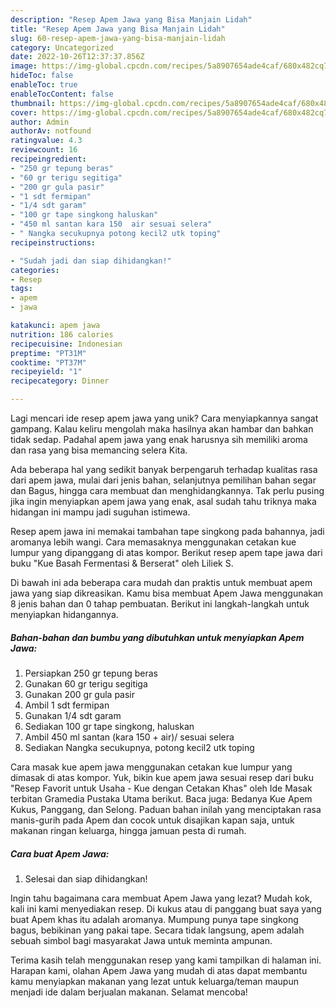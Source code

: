 ```yaml
---
description: "Resep Apem Jawa yang Bisa Manjain Lidah"
title: "Resep Apem Jawa yang Bisa Manjain Lidah"
slug: 60-resep-apem-jawa-yang-bisa-manjain-lidah
category: Uncategorized
date: 2022-10-26T12:37:37.856Z
image: https://img-global.cpcdn.com/recipes/5a8907654ade4caf/680x482cq70/apem-jawa-foto-resep-utama.jpg
hideToc: false
enableToc: true
enableTocContent: false
thumbnail: https://img-global.cpcdn.com/recipes/5a8907654ade4caf/680x482cq70/apem-jawa-foto-resep-utama.jpg
cover: https://img-global.cpcdn.com/recipes/5a8907654ade4caf/680x482cq70/apem-jawa-foto-resep-utama.jpg
author: Admin
authorAv: notfound
ratingvalue: 4.3
reviewcount: 16
recipeingredient:
- "250 gr tepung beras"
- "60 gr terigu segitiga"
- "200 gr gula pasir"
- "1 sdt fermipan"
- "1/4 sdt garam"
- "100 gr tape singkong haluskan"
- "450 ml santan kara 150  air sesuai selera"
- " Nangka secukupnya potong kecil2 utk toping"
recipeinstructions:

- "Sudah jadi dan siap dihidangkan!"
categories:
- Resep
tags:
- apem
- jawa

katakunci: apem jawa 
nutrition: 186 calories
recipecuisine: Indonesian
preptime: "PT31M"
cooktime: "PT37M"
recipeyield: "1"
recipecategory: Dinner

---
```





Lagi mencari ide resep apem jawa yang unik? Cara menyiapkannya sangat gampang. Kalau keliru mengolah maka hasilnya akan hambar dan bahkan tidak sedap. Padahal apem jawa yang enak harusnya sih memiliki aroma dan rasa yang bisa memancing selera Kita.





Ada beberapa hal yang sedikit banyak berpengaruh terhadap kualitas rasa dari apem jawa, mulai dari jenis bahan, selanjutnya pemilihan bahan segar dan Bagus, hingga cara membuat dan menghidangkannya. Tak perlu pusing jika ingin menyiapkan apem jawa yang enak,      asal sudah tahu triknya maka hidangan ini mampu jadi suguhan istimewa.














Resep apem jawa ini memakai tambahan tape singkong pada bahannya, jadi aromanya lebih wangi. Cara memasaknya menggunakan cetakan kue lumpur yang dipanggang di atas kompor. Berikut resep apem tape jawa dari buku &#34;Kue Basah Fermentasi &amp; Berserat&#34; oleh Liliek S.






Di bawah ini ada beberapa cara mudah dan praktis untuk membuat apem jawa yang siap dikreasikan. Kamu bisa membuat Apem Jawa menggunakan 8 jenis bahan dan 0 tahap pembuatan. Berikut ini langkah-langkah untuk menyiapkan hidangannya.

<!--inarticleads1-->

##### Bahan-bahan dan bumbu yang dibutuhkan untuk menyiapkan Apem Jawa:

1. Persiapkan 250 gr tepung beras
1. Gunakan 60 gr terigu segitiga
1. Gunakan 200 gr gula pasir
1. Ambil 1 sdt fermipan
1. Gunakan 1/4 sdt garam
1. Sediakan 100 gr tape singkong, haluskan
1. Ambil 450 ml santan (kara 150 + air)/ sesuai selera
1. Sediakan  Nangka secukupnya, potong kecil2 utk toping


Cara masak kue apem jawa menggunakan cetakan kue lumpur yang dimasak di atas kompor. Yuk, bikin kue apem jawa sesuai resep dari buku &#34;Resep Favorit untuk Usaha - Kue dengan Cetakan Khas&#34; oleh Ide Masak terbitan Gramedia Pustaka Utama berikut. Baca juga: Bedanya Kue Apem Kukus, Panggang, dan Selong. Paduan bahan inilah yang menciptakan rasa manis-gurih pada Apem dan cocok untuk disajikan kapan saja, untuk makanan ringan keluarga, hingga jamuan pesta di rumah. 

<!--inarticleads2-->

##### Cara buat Apem Jawa:


1. Selesai dan siap dihidangkan!

Ingin tahu bagaimana cara membuat Apem Jawa yang lezat? Mudah kok, kali ini kami menyediakan resep. Di kukus atau di panggang buat saya yang buat Apem khas itu adalah aromanya. Mumpung punya tape singkong bagus, bebikinan yang pakai tape. Secara tidak langsung, apem adalah sebuah simbol bagi masyarakat Jawa untuk meminta ampunan. 

Terima kasih telah menggunakan resep yang kami tampilkan di halaman ini. Harapan kami, olahan Apem Jawa yang mudah di atas dapat membantu kamu menyiapkan makanan yang lezat untuk keluarga/teman maupun menjadi ide dalam berjualan makanan. Selamat mencoba!
